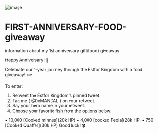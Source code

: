 ![image](https://github.com/user-attachments/assets/93052ac0-43ba-45d6-9746-ece0e751c790)
# FIRST-ANNIVERSARY-FOOD-giveaway
information about my 1st anniversary gift(food) giveaway 

Happy Anniversary! 🎉

Celebrate our 1-year journey through the Estfor Kingdom with a food giveaway! 🐟 

To enter:

1. Retweet the Estfor Kingdom's pinned tweet.
2. Tag me ( @0xMANDAL ) on your retweet.
3. Say your hero name in your retweet.
4. Choose your favorite fish from the options below:

• 10,000 [Cooked minnus](20k HP)
• 4,000 [cooked Feola](28k HP)
• 750 [Cooked Quaffer](30k HP)
Good luck! 🍀
